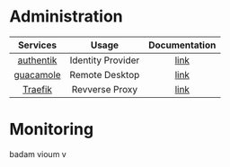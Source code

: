 
# Administration
|                     **Services**                      |     **Usage**     |  **Documentation**   |
|:-----------------------------------------------------:|:-----------------:|:--------------------:|
| [authentik](https://github.com/goauthentik/authentik) | Identity Provider | [link](authentik.md) |
| [guacamole](https://guacamole.apache.org/) |  Remote Desktop   | [link](guacamole.md) |
|     [Traefik](https://github.com/traefik/traefik)     |  Revverse Proxy   |  [link](traefik.md)  |



# Monitoring
badam vioum v

